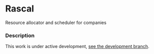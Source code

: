 # Rascal

Resource allocator and scheduler for companies

### Description

This work is under active development, [see the development branch](https://github.com/arinmirza/rascal/tree/develop).
